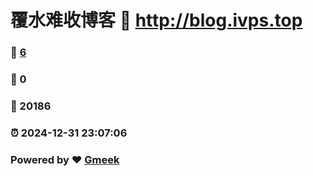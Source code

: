 # 覆水难收博客 :link: http://blog.ivps.top 
### :page_facing_up: [6](http://blog.ivps.top/tag.html) 
### :speech_balloon: 0 
### :hibiscus: 20186 
### :alarm_clock: 2024-12-31 23:07:06 
### Powered by :heart: [Gmeek](https://github.com/Meekdai/Gmeek)
